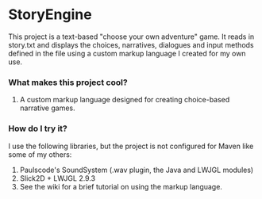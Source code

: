 # StoryEngine #

This project is a text-based "choose your own adventure" game. It reads in story.txt and displays the choices, narratives, dialogues and input methods defined in the file using a custom markup language I created for my own use.

### What makes this project cool? ###

1. A custom markup language designed for creating choice-based narrative games.

### How do I try it? ###

I use the following libraries, but the project is not configured for Maven like some of my others:

1. Paulscode's SoundSystem (.wav plugin, the Java and LWJGL modules)
2. Slick2D + LWJGL 2.9.3
3. See the wiki for a brief tutorial on using the markup language.
